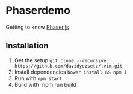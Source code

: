 # Phaserdemo
Getting to know [Phaser.js](http://phaser.io)

## Installation
1. Get the setup `git clone --recursive https://github.com/davidyezsetz/.vim.git`
2. Install dependencies `bower install && npm i`
3. Run with `npm start`
4. Build with `npm run build
